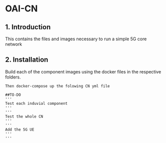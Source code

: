 # OAI-CN
## 1. Introduction
This contains the files and images necessary to run a simple 5G core network

## 2. Installation
Build each of the component images using the docker files in the respective folders. 
```
Then docker-compose up the folowing CN yml file

##TO-DO
'''
Test each induvial component
'''
'''
Test the whole CN
'''
''' 
Add the 5G UE
'''
'''